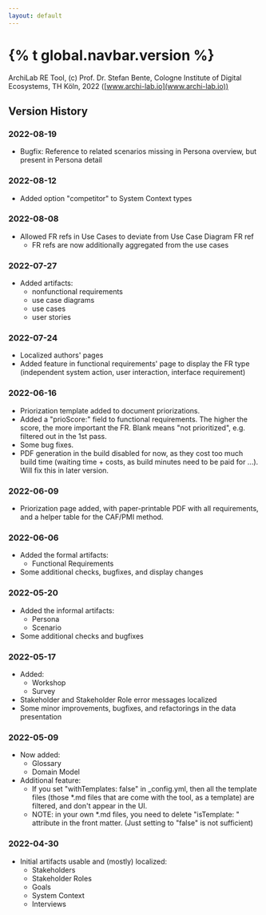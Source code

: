 ```yaml
---
layout: default
---
```


<h1>{% t global.navbar.version %}</h1>

ArchiLab RE Tool, (c) Prof. Dr. Stefan Bente, Cologne Institute of Digital Ecosystems, 
TH Köln, 2022 ([www.archi-lab.io](www.archi-lab.io))


## Version History

### 2022-08-19

* Bugfix: Reference to related scenarios missing in Persona overview, but present in Persona detail

### 2022-08-12

* Added option "competitor" to System Context types

### 2022-08-08

* Allowed FR refs in Use Cases to deviate from Use Case Diagram FR ref 
  * FR refs are now additionally aggregated from the use cases

### 2022-07-27

* Added artifacts: 
  * nonfunctional requirements
  * use case diagrams
  * use cases
  * user stories


### 2022-07-24

* Localized authors' pages
* Added feature in functional requirements' page to display the FR type (independent system action,
  user interaction, interface requirement)

### 2022-06-16

* Priorization template added to document priorizations. 
* Added a "prioScore:" field to functional requirements. The higher the score, the more important the FR.
  Blank means "not prioritized", e.g. filtered out in the 1st pass.
* Some bug fixes.
* PDF generation in the build disabled for now, as they cost too much build time (waiting time + costs, as
  build minutes need to be paid for ...). Will fix this in later version. 


### 2022-06-09

* Priorization page added, with paper-printable PDF with all requirements, and a helper table for the
  CAF/PMI method.


### 2022-06-06

* Added the formal artifacts:
  * Functional Requirements
* Some additional checks, bugfixes, and display changes

### 2022-05-20

* Added the informal artifacts:
  * Persona
  * Scenario
* Some additional checks and bugfixes

### 2022-05-17

* Added:
  * Workshop
  * Survey
* Stakeholder and Stakeholder Role error messages localized
* Some minor improvements, bugfixes, and refactorings in the data presentation

### 2022-05-09

* Now added:
  * Glossary 
  * Domain Model
* Additional feature:
  * If you set "withTemplates: false" in _config.yml, then all the template files (those *.md files that are
    come with the tool, as a template) are filtered, and don't appear in the UI. 
  * NOTE: in your own *.md files, you need to delete "isTemplate: " attribute in the front matter. (Just setting
    to "false" is not sufficient)

### 2022-04-30

* Initial artifacts usable and (mostly) localized: 
  * Stakeholders
  * Stakeholder Roles
  * Goals
  * System Context
  * Interviews

